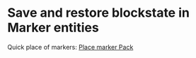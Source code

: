 # Save and restore blockstate in Marker entities
Quick place of markers: [Place marker Pack](https://github.com/timtijmen2/placemarker)
